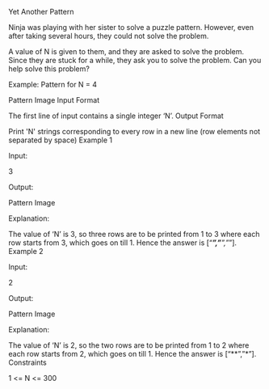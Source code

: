 Yet Another Pattern

Ninja was playing with her sister to solve a puzzle pattern. However, even after taking several hours, they could not solve the problem.

A value of N is given to them, and they are asked to solve the problem. Since they are stuck for a while, they ask you to solve the problem. Can you help solve this problem?

Example: Pattern for N = 4

Pattern Image
Input Format

The first line of input contains a single integer ‘N’.
Output Format

Print 'N' strings corresponding to every row in a new line (row elements not separated by space)
Example 1

Input:

3

Output:

Pattern Image

Explanation:

The value of ‘N’ is 3, so three rows are to be printed from 1 to 3 where each row starts from 3, which goes on till 1. Hence the answer is [“***”,”**”,”*”].
Example 2

Input:

2

Output:

Pattern Image

Explanation:

The value of ‘N’ is 2, so the two rows are to be printed from 1 to 2 where each row starts from 2, which goes on till 1. Hence the answer is [“**”,”*”].
Constraints

1 <= N <= 300
